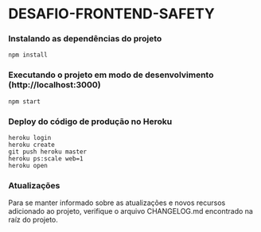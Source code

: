 # DESAFIO-FRONTEND-SAFETY

### Instalando as dependências do projeto

```
npm install
```


### Executando o projeto em modo de desenvolvimento (http://localhost:3000)

```
npm start
```

### Deploy do código de produção no Heroku

```
heroku login
heroku create
git push heroku master
heroku ps:scale web=1
heroku open
```

### Atualizações

Para se manter informado sobre as atualizações e novos recursos adicionado ao projeto, verifique o arquivo CHANGELOG.md encontrado na raíz do projeto.
